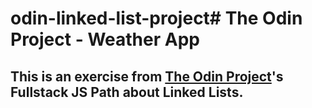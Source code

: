 # odin-linked-list-project# The Odin Project - Weather App

## This is an exercise from [The Odin Project](https://www.theodinproject.com/)'s Fullstack JS Path about Linked Lists.
